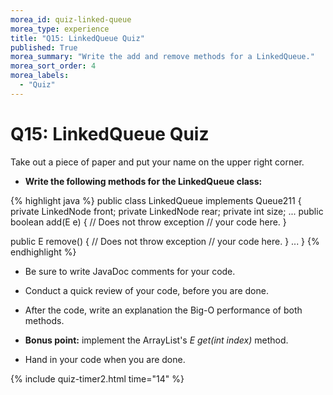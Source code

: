 ```yaml
---
morea_id: quiz-linked-queue
morea_type: experience
title: "Q15: LinkedQueue Quiz"
published: True
morea_summary: "Write the add and remove methods for a LinkedQueue."
morea_sort_order: 4
morea_labels: 
  - "Quiz"
---
```


# Q15: LinkedQueue Quiz

Take out a piece of paper and put your name on the upper right corner.

* **Write the following methods for the LinkedQueue class:**

{% highlight java %}
public class LinkedQueue<E> implements Queue211<E> {
  private LinkedNode<E> front;
  private LinkedNode<E> rear;
  private int size;
  ...
  public boolean add(E e) { // Does not throw exception
    // your code here.
  }

  public E remove() { // Does not throw exception
    // your code here.
  }
  ...
}
{% endhighlight %}

  * Be sure to write JavaDoc comments for your code.

* Conduct a quick review of your code, before you are done.

* After the code, write an explanation the Big-O performance of both methods.

* **Bonus point:** implement the ArrayList's *E get(int index)* method.

* Hand in your code when you are done.

{% include quiz-timer2.html time="14" %}